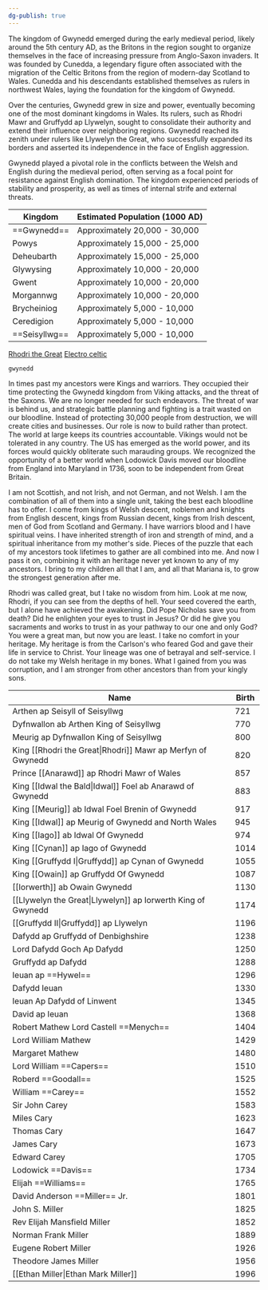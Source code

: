 ```yaml
---
dg-publish: true
---
```


The kingdom of Gwynedd emerged during the early medieval period, likely around the 5th century AD, as the Britons in the region sought to organize themselves in the face of increasing pressure from Anglo-Saxon invaders. It was founded by Cunedda, a legendary figure often associated with the migration of the Celtic Britons from the region of modern-day Scotland to Wales. Cunedda and his descendants established themselves as rulers in northwest Wales, laying the foundation for the kingdom of Gwynedd.

Over the centuries, Gwynedd grew in size and power, eventually becoming one of the most dominant kingdoms in Wales. Its rulers, such as Rhodri Mawr and Gruffydd ap Llywelyn, sought to consolidate their authority and extend their influence over neighboring regions. Gwynedd reached its zenith under rulers like Llywelyn the Great, who successfully expanded its borders and asserted its independence in the face of English aggression.

Gwynedd played a pivotal role in the conflicts between the Welsh and English during the medieval period, often serving as a focal point for resistance against English domination. The kingdom experienced periods of stability and prosperity, as well as times of internal strife and external threats.

| Kingdom       | Estimated Population (1000 AD) |
| ------------- | ------------------------------ |
| ==Gwynedd==   | Approximately 20,000 - 30,000  |
| Powys         | Approximately 15,000 - 25,000  |
| Deheubarth    | Approximately 15,000 - 25,000  |
| Glywysing     | Approximately 10,000 - 20,000  |
| Gwent         | Approximately 10,000 - 20,000  |
| Morgannwg     | Approximately 10,000 - 20,000  |
| Brycheiniog   | Approximately 5,000 - 10,000   |
| Ceredigion    | Approximately 5,000 - 10,000   |
| ==Seisyllwg== | Approximately 5,000 - 10,000   |

[Rhodri the Great](https://www.youtube.com/watch?v=EUq2HSRHc7Y&list=PLZYOa9yXwqvqOQ8JnF45O0bwMphsabuxy)
[Electro celtic](https://www.youtube.com/watch?v=uwOGNBoMdSU&list=PLUHBpLgBFeFGWhTQu3UePpw3gQFrkBrUm)


```timeline
gwynedd
```

In times past my ancestors were Kings and warriors. They occupied their time protecting the Gwynedd kingdom from Viking attacks, and the threat of the Saxons. We are no longer needed for such endeavors. The threat of war is behind us, and strategic battle planning and fighting is a trait wasted on our bloodline. Instead of protecting 30,000 people from destruction, we will create cities and businesses. Our role is now to build rather than protect. The world at large keeps its countries accountable. Vikings would not be tolerated in any country. The US has emerged as the world power, and its forces would quickly obliterate such marauding groups. We recognized the opportunity of a better world when Lodowick Davis moved our bloodline from England into Maryland in 1736, soon to be independent from Great Britain.

I am not Scottish, and not Irish, and not German, and not Welsh. I am the combination of all of them into a single unit, taking the best each bloodline has to offer. I come from kings of Welsh descent, noblemen and knights from English descent, kings from Russian decent, kings from Irish descent, men of God from Scotland and Germany. I have warriors blood and I have spiritual veins. I have inherited strength of iron and strength of mind, and a spiritual inheritance from my mother's side. Pieces of the puzzle that each of my ancestors took lifetimes to gather are all combined into me. And now I pass it on, combining it with an heritage never yet known to any of my ancestors. I bring to my children all that I am, and all that Mariana is, to grow the strongest generation after me.

Rhodri was called great, but I take no wisdom from him. Look at me now, Rhodri, if you can see from the depths of hell. Your seed covered the earth, but I alone have achieved the awakening. Did Pope Nicholas save you from death? Did he enlighten your eyes to trust in Jesus? Or did he give you sacraments and works to trust in as your pathway to our one and only God? You were a great man, but now you are least. I take no comfort in your heritage. My heritage is from the Carlson's who feared God and gave their life in service to Christ. Your lineage was one of betrayal and self-service. I do not take my Welsh heritage in my bones. What I gained from you was corruption, and I am stronger from other ancestors than from your kingly sons.

| Name                                                         | Birth |
| ------------------------------------------------------------ | ----- |
| Arthen ap Seisyll of Seisyllwg                               | 721   |
| Dyfnwallon ab Arthen King of Seisyllwg                       | 770   |
| Meurig ap Dyfnwallon King of Seisyllwg                       | 800   |
| King [[Rhodri the Great\|Rhodri]] Mawr ap Merfyn of Gwynedd  | 820   |
| Prince [[Anarawd]] ap Rhodri Mawr of Wales                   | 857   |
| King [[Idwal the Bald\|Idwal]] Foel ab Anarawd of Gwynedd    | 883   |
| King [[Meurig]] ab Idwal Foel Brenin of Gwynedd              | 917   |
| King [[Idwal]] ap Meurig of Gwynedd and North Wales          | 945   |
| King [[Iago]] ab Idwal Of Gwynedd                            | 974   |
| King [[Cynan]] ap Iago of Gwynedd                            | 1014  |
| King [[Gruffydd I\|Gruffydd]] ap Cynan of Gwynedd            | 1055  |
| King [[Owain]] ap Gruffydd Of Gwynedd                        | 1087  |
| [[Iorwerth]] ab Owain Gwynedd                                | 1130  |
| [[Llywelyn the Great\|Llywelyn]] ap Iorwerth King of Gwynedd | 1174  |
| [[Gruffydd II\|Gruffydd]] ap Llywelyn                        | 1196  |
| Dafydd ap Gruffydd of Denbighshire                           | 1238  |
| Lord Dafydd Goch Ap Dafydd                                   | 1250  |
| Gruffydd ap Dafydd                                           | 1288  |
| Ieuan ap ==Hywel==                                           | 1296  |
| Dafydd Ieuan                                                 | 1330  |
| Ieuan Ap Dafydd of Linwent                                   | 1345  |
| David ap Ieuan                                               | 1368  |
| Robert Mathew Lord Castell ==Menych==                        | 1404  |
| Lord William Mathew                                          | 1429  |
| Margaret Mathew                                              | 1480  |
| Lord William ==Capers==                                      | 1510  |
| Roberd ==Goodall==                                           | 1525  |
| William ==Carey==                                            | 1552  |
| Sir John Carey                                               | 1583  |
| Miles Cary                                                   | 1623  |
| Thomas Cary                                                  | 1647  |
| James Cary                                                   | 1673  |
| Edward Carey                                                 | 1705  |
| Lodowick ==Davis==                                           | 1734  |
| Elijah ==Williams==                                          | 1765  |
| David Anderson ==Miller== Jr.                                | 1801  |
| John S. Miller                                               | 1825  |
| Rev Elijah Mansfield Miller                                  | 1852  |
| Norman Frank Miller                                          | 1889  |
| Eugene Robert Miller                                         | 1926  |
| Theodore James Miller                                        | 1956  |
| [[Ethan Miller\|Ethan Mark Miller]]                          | 1996  |
